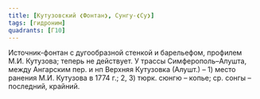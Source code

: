 ```yaml
---
title: [Кутузовский ❮Фонтан❯, Сунгу-❮Су❯]
tags: [гидроним]
quadrants: [Г10]
---
```


Источник-фонтан с дугообразной стенкой и барельефом, профилем М.И. Кутузова;
теперь не действует. У трассы Симферополь–Алушта, между Ангарским пер. и нп
Верхняя Кутузовка (Алушт.) – 1) место ранения М.И. Кутузова в 1774 г.; 2, 3)
тюрк. сюнгю – копье; ср. сонгы – последний, крайний.
